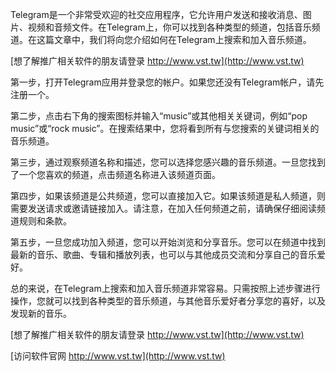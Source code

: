 Telegram是一个非常受欢迎的社交应用程序，它允许用户发送和接收消息、图片、视频和音频文件。在Telegram上，你可以找到各种类型的频道，包括音乐频道。在这篇文章中，我们将向您介绍如何在Telegram上搜索和加入音乐频道。

[想了解推广相关软件的朋友请登录 http://www.vst.tw](http://www.vst.tw)

第一步，打开Telegram应用并登录您的帐户。如果您还没有Telegram帐户，请先注册一个。

第二步，点击右下角的搜索图标并输入“music”或其他相关关键词，例如“pop music”或“rock music”。在搜索结果中，您将看到所有与您搜索的关键词相关的音乐频道。

第三步，通过观察频道名称和描述，您可以选择您感兴趣的音乐频道。一旦您找到了一个您喜欢的频道，点击频道名称进入该频道页面。

第四步，如果该频道是公共频道，您可以直接加入它。如果该频道是私人频道，则需要发送请求或邀请链接加入。请注意，在加入任何频道之前，请确保仔细阅读频道规则和条款。

第五步，一旦您成功加入频道，您可以开始浏览和分享音乐。您可以在频道中找到最新的音乐、歌曲、专辑和播放列表，也可以与其他成员交流和分享自己的音乐爱好。

总的来说，在Telegram上搜索和加入音乐频道非常容易。只需按照上述步骤进行操作，您就可以找到各种类型的音乐频道，与其他音乐爱好者分享您的喜好，以及发现新的音乐。

[想了解推广相关软件的朋友请登录 http://www.vst.tw](http://www.vst.tw)


[访问软件官网 http://www.vst.tw](http://www.vst.tw)
